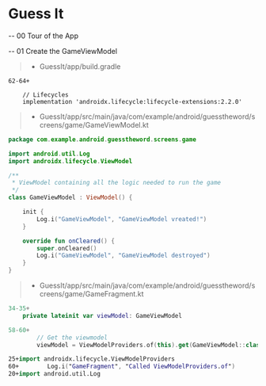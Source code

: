 # Guess It

-- 00 Tour of the App

-- 01 Create the GameViewModel

> - GuessIt/app/build.gradle

```
62-64+

    // Lifecycles
    implementation 'androidx.lifecycle:lifecycle-extensions:2.2.0'
```

> - GuessIt/app/src/main/java/com/example/android/guesstheword/screens/game/GameViewModel.kt

```kt
package com.example.android.guesstheword.screens.game

import android.util.Log
import androidx.lifecycle.ViewModel

/**
 * ViewModel containing all the logic needed to run the game
 */
class GameViewModel : ViewModel() {

    init {
        Log.i("GameViewModel", "GameViewModel vreated!")
    }

    override fun onCleared() {
        super.onCleared()
        Log.i("GameViewModel", "GameViewModel destroyed")
    }
}
```

> - GuessIt/app/src/main/java/com/example/android/guesstheword/screens/game/GameFragment.kt

```kt
34-35+
    private lateinit var viewModel: GameViewModel

58-60+
        // Get the viewmodel
        viewModel = ViewModelProviders.of(this).get(GameViewModel::class.java)

25+import androidx.lifecycle.ViewModelProviders
60+        Log.i("GameFragment", "Called ViewModelProviders.of")
20+import android.util.Log
```